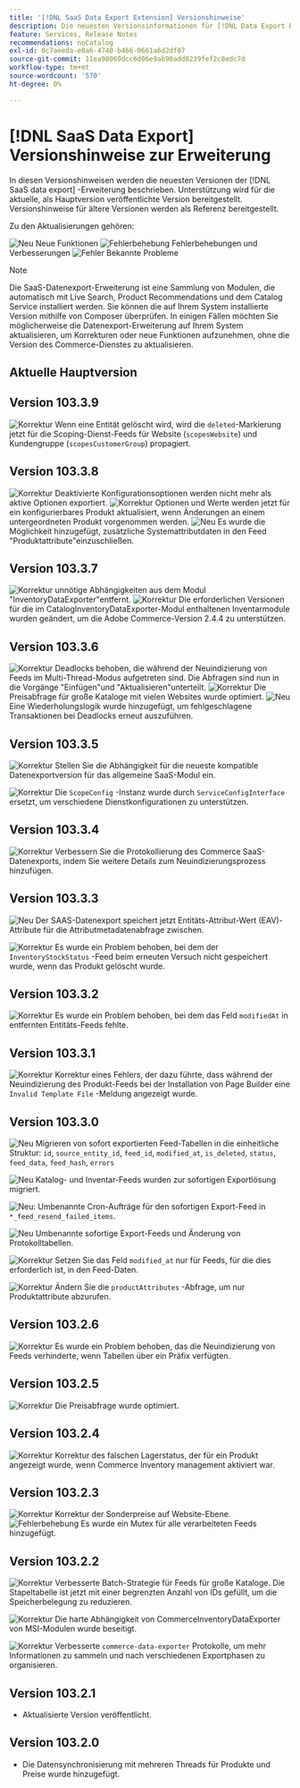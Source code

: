 ```yaml
---
title: '[!DNL SaaS Data Export Extension] Versionshinweise'
description: Die neuesten Versionsinformationen für [!DNL Data Export Extension] für Adobe Commerce.
feature: Services, Release Notes
recommendations: noCatalog
exl-id: 0c7aeeda-e8a6-4740-b466-0661a6d2df07
source-git-commit: 11ea98069dcc6d06e9ab90add8239fef2c8edc7d
workflow-type: tm+mt
source-wordcount: '570'
ht-degree: 0%

---
```


# [!DNL SaaS Data Export] Versionshinweise zur Erweiterung

In diesen Versionshinweisen werden die neuesten Versionen der [!DNL SaaS data export] -Erweiterung beschrieben. Unterstützung wird für die aktuelle, als Hauptversion veröffentlichte Version bereitgestellt. Versionshinweise für ältere Versionen werden als Referenz bereitgestellt.

Zu den Aktualisierungen gehören:

![Neu](../assets/new.svg) Neue Funktionen
![Fehlerbehebung](../assets/fix.svg) Fehlerbehebungen und Verbesserungen
![Fehler](../assets/bug.svg) Bekannte Probleme


>[!NOTE]
>
>Die SaaS-Datenexport-Erweiterung ist eine Sammlung von Modulen, die automatisch mit Live Search, Product Recommendations und dem Catalog Service installiert werden. Sie können die auf Ihrem System installierte Version mithilfe von Composer überprüfen. In einigen Fällen möchten Sie möglicherweise die Datenexport-Erweiterung auf Ihrem System aktualisieren, um Korrekturen oder neue Funktionen aufzunehmen, ohne die Version des Commerce-Dienstes zu aktualisieren.

## Aktuelle Hauptversion

## Version 103.3.9

![Korrektur](../assets/fix.svg) Wenn eine Entität gelöscht wird, wird die `deleted`-Markierung jetzt für die Scoping-Dienst-Feeds für Website (`scopesWebsite`) und Kundengruppe (`scopesCustomerGroup`) propagiert.<!--MDEE-839-->

## Version 103.3.8

![Korrektur](../assets/fix.svg) Deaktivierte Konfigurationsoptionen werden nicht mehr als aktive Optionen exportiert.<!--MDEE-812-->
![Korrektur](../assets/fix.svg) Optionen und Werte werden jetzt für ein konfigurierbares Produkt aktualisiert, wenn Änderungen an einem untergeordneten Produkt vorgenommen werden. <!--MDEE-835-->
![Neu](../assets/new.svg) Es wurde die Möglichkeit hinzugefügt, zusätzliche Systemattributdaten in den Feed &quot;Produktattribute&quot;einzuschließen.

## Version 103.3.7

![Korrektur](../assets/fix.svg) unnötige Abhängigkeiten aus dem Modul &quot;InventoryDataExporter&quot;entfernt.
![Korrektur](../assets/fix.svg) Die erforderlichen Versionen für die im CatalogInventoryDataExporter-Modul enthaltenen Inventarmodule wurden geändert, um die Adobe Commerce-Version 2.4.4 zu unterstützen.

## Version 103.3.6

![Korrektur](../assets/fix.svg) Deadlocks behoben, die während der Neuindizierung von Feeds im Multi-Thread-Modus aufgetreten sind. Die Abfragen sind nun in die Vorgänge &quot;Einfügen&quot;und &quot;Aktualisieren&quot;unterteilt.
![Korrektur](../assets/fix.svg) Die Preisabfrage für große Kataloge mit vielen Websites wurde optimiert.
![Neu](../assets/new.svg) Eine Wiederholungslogik wurde hinzugefügt, um fehlgeschlagene Transaktionen bei Deadlocks erneut auszuführen.

## Version 103.3.5

![Korrektur](../assets/fix.svg) Stellen Sie die Abhängigkeit für die neueste kompatible Datenexportversion für das allgemeine SaaS-Modul ein.

![Korrektur](../assets/fix.svg) Die `ScopeConfig` -Instanz wurde durch `ServiceConfigInterface` ersetzt, um verschiedene Dienstkonfigurationen zu unterstützen.

## Version 103.3.4

![Korrektur](../assets/fix.svg) Verbessern Sie die Protokollierung des Commerce SaaS-Datenexports, indem Sie weitere Details zum Neuindizierungsprozess hinzufügen.

## Version 103.3.3

![Neu](../assets/new.svg) Der SAAS-Datenexport speichert jetzt Entitäts-Attribut-Wert (EAV)-Attribute für die Attributmetadatenabfrage zwischen.

![Korrektur](../assets/fix.svg) Es wurde ein Problem behoben, bei dem der `InventoryStockStatus` -Feed beim erneuten Versuch nicht gespeichert wurde, wenn das Produkt gelöscht wurde.

## Version 103.3.2

![Korrektur](../assets/fix.svg) Es wurde ein Problem behoben, bei dem das Feld `modifiedAt` in entfernten Entitäts-Feeds fehlte.

## Version 103.3.1

![Korrektur](../assets/fix.svg) Korrektur eines Fehlers, der dazu führte, dass während der Neuindizierung des Produkt-Feeds bei der Installation von Page Builder eine `Invalid Template File` -Meldung angezeigt wurde.

## Version 103.3.0

![Neu](../assets/new.svg) Migrieren von sofort exportierten Feed-Tabellen in die einheitliche Struktur:
`id`, `source_entity_id`, `feed_id`, `modified_at`, `is_deleted`, `status`, `feed_data`, `feed_hash`, `errors`

![Neu](../assets/new.svg) Katalog- und Inventar-Feeds wurden zur sofortigen Exportlösung migriert.

![Neu](../assets/new.svg): Umbenannte Cron-Aufträge für den sofortigen Export-Feed in `*_feed_resend_failed_items`.

![Neu](../assets/new.svg) Umbenannte sofortige Export-Feeds und Änderung von Protokolltabellen.

![Korrektur](../assets/fix.svg) Setzen Sie das Feld `modified_at` nur für Feeds, für die dies erforderlich ist, in den Feed-Daten.

![Korrektur](../assets/fix.svg) Ändern Sie die `productAttributes` -Abfrage, um nur Produktattribute abzurufen.

## Version 103.2.6

![Korrektur](../assets/fix.svg) Es wurde ein Problem behoben, das die Neuindizierung von Feeds verhinderte, wenn Tabellen über ein Präfix verfügten.

## Version 103.2.5

![Korrektur](../assets/fix.svg) Die Preisabfrage wurde optimiert.

## Version 103.2.4

![Korrektur](../assets/fix.svg) Korrektur des falschen Lagerstatus, der für ein Produkt angezeigt wurde, wenn Commerce Inventory management aktiviert war.

## Version 103.2.3

![Korrektur](../assets/fix.svg) Korrektur der Sonderpreise auf Website-Ebene.
![Fehlerbehebung](../assets/fix.svg) Es wurde ein Mutex für alle verarbeiteten Feeds hinzugefügt.


## Version 103.2.2

![Korrektur](../assets/fix.svg) Verbesserte Batch-Strategie für Feeds für große Kataloge. Die Stapeltabelle ist jetzt mit einer begrenzten Anzahl von IDs gefüllt, um die Speicherbelegung zu reduzieren.

![Korrektur](../assets/fix.svg) Die harte Abhängigkeit von CommerceInventoryDataExporter von MSI-Modulen wurde beseitigt.

![Korrektur](../assets/fix.svg) Verbesserte `commerce-data-exporter` Protokolle, um mehr Informationen zu sammeln und nach verschiedenen Exportphasen zu organisieren.

## Version 103.2.1

- Aktualisierte Version veröffentlicht.

## Version 103.2.0

- Die Datensynchronisierung mit mehreren Threads für Produkte und Preise wurde hinzugefügt.
